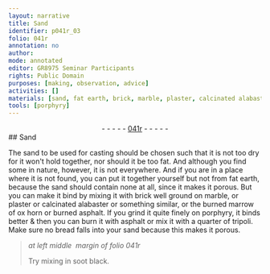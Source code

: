 ```yaml
---
layout: narrative
title: Sand
identifier: p041r_03
folio: 041r
annotation: no
author:
mode: annotated
editor: GR8975 Seminar Participants
rights: Public Domain
purposes: [making, observation, advice]
activities: []
materials: [sand, fat earth, brick, marble, plaster, calcinated alabaster, marrow, asphalt, tripoli]
tools: [porphyry]
---
```


 <div class="folio" align="center">- - - - - <a href="http://gallica.bnf.fr/ark:/12148/btv1b10500001g/f87.image" target="_blank">041r</a> - - - - - </div>    
## Sand

 
The <span class="material">sand</span> to be used for casting should be chosen such that it is not too dry for it won't hold together, nor should it be too fat. And although you find some in nature, however, it is not everywhere. And if you are in a place where it is not found, you can put it together yourself but not from <span class="material">fat earth</span>, because the sand should contain none at all, since it makes it porous. But you can make it bind by mixing it with <span class="material">brick</span> well ground on <span class="material">marble</span>, or <span class="material">plaster</span> or <span class="material">calcinated alabaster</span> or something similar, or the burned <span class="material">marrow</span> of ox horn or burned <span class="material">asphalt</span>. If you grind it quite finely on <span class="tool">porphyry</span>, it binds better & then you can burn it with asphalt or mix it with a quarter of <span class="material">tripoli</span>. Make sure no bread falls into your sand because this makes it porous.
 
> *at left middle  margin of folio 041r*
> 
> Try mixing in soot black.
 